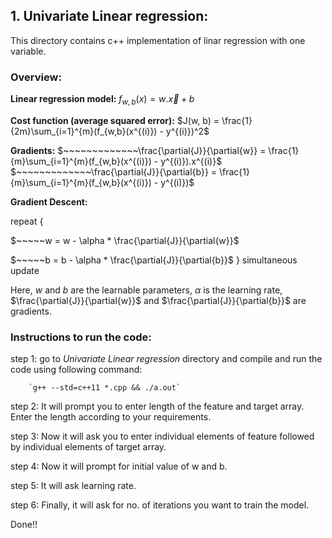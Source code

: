 ## 1. Univariate Linear regression:
This directory contains c++ implementation of linar regression with one variable.
### Overview:

**Linear regression model:** $f_{w,b}(x) = w . \vec{x} + b$

**Cost function (average squared error):** $J(w, b) = \frac{1}{2m}\sum_{i=1}^{m}(f_{w,b}(x^{(i)}) - y^{(i)})^2$

**Gradients:**
        $~~~~~~~~~~~~~\frac{\partial{J}}{\partial{w}} = \frac{1}{m}\sum_{i=1}^{m}(f_{w,b}(x^{(i)}) - y^{(i)}).x^{(i)}$
        $~~~~~~~~~~~~~\frac{\partial{J}}{\partial{b}} = \frac{1}{m}\sum_{i=1}^{m}(f_{w,b}(x^{(i)}) - y^{(i)})$

**Gradient Descent:**
          
repeat { 
         
$~~~~~w = w - \alpha * \frac{\partial{J}}{\partial{w}}$
    

$~~~~~b = b - \alpha * \frac{\partial{J}}{\partial{b}}$ 
} simultaneous update

                
Here, $w$ and $b$ are the learnable parameters, $\alpha$ is the learning rate, $\frac{\partial{J}}{\partial{w}}$ and $\frac{\partial{J}}{\partial{b}}$ are gradients.

### Instructions to run the code:
step 1: go to *Univariate Linear regression* directory and compile and run the code using following command:

        `g++ --std=c++11 *.cpp && ./a.out`
        
step 2: It will prompt you to enter length of the feature and target array. Enter the length according to your requirements.

step 3: Now it will ask you to enter individual elements of feature followed by individual elements of target array.

step 4: Now it will prompt for initial value of w and b.

step 5: It will ask learning rate.

step 6: Finally, it will ask for no. of iterations you want to train the model.

Done!!